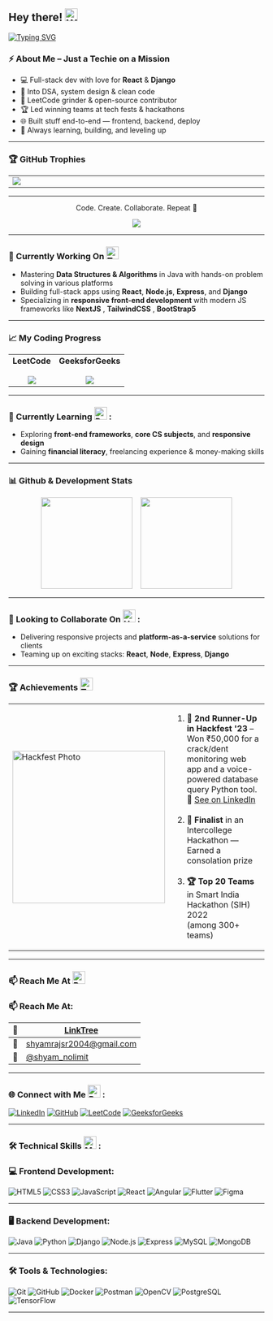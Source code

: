  ## Hey there! <img src="https://raw.githubusercontent.com/Tarikul-Islam-Anik/Animated-Fluent-Emojis/master/Emojis/Hand%20gestures/Waving%20Hand%20Medium-Light%20Skin%20Tone.png" alt="Waving Hand" width="25" height="25" />


[![Typing SVG](https://readme-typing-svg.demolab.com?font=Kanit&size=21&pause=1000&color=236fff&width=435&lines=This+is+Shyam+!;I'm+a+Java+and+Python+Programmer;Aspiring+SDE+%26+Full+Stack+Developer;Hackathon+Enthusiast+and+Innovator)](https://git.io/typing-svg)
### ⚡ About Me – Just a Techie on a Mission 

- 💻 Full-stack dev with love for **React** & **Django**  
- 🧠 Into DSA, system design & clean code  
- 🧩 LeetCode grinder & open-source contributor  
- 🏆 Led winning teams at tech fests & hackathons  
- 🌐 Built stuff end-to-end — frontend, backend, deploy  
- 🚀 Always learning, building, and leveling up  

---

### 🏆 GitHub Trophies
<table align = "center" width="2000">
<tr>
<td width="2000"><img src="https://github-trophies.vercel.app/?username=shyamshyam018&rank=SECRET,SSS,SS,S,AAA,AA&row=2&column=9&theme=gruvbox"></td>
<!-- <td>![](https://github-trophies.vercel.app/?username=shyamshyam018&rank=SECRET,SSS,SS,S,AAA,AA&row=2&column=9&theme=gruvbox)</td> -->
</tr>
</table>

---

<p align="center">Code. Create. Collaborate. Repeat 💙</p> 
<div align="center"><img src="https://komarev.com/ghpvc/?username=shyamshyam018&label=Profile%20Views&color=0e75b6&style=flat-square" /></div> 

---

### 🔭 Currently Working On <img src="https://raw.githubusercontent.com/Tarikul-Islam-Anik/Animated-Fluent-Emojis/master/Emojis/People%20with%20professions/Man%20Technologist%20Light%20Skin%20Tone.png" alt="Technologist" width="25" height="25" />

- Mastering **Data Structures & Algorithms** in Java with hands-on problem solving  in various platforms 
- Building full-stack apps using **React**, **Node.js**, **Express**, and **Django**  
- Specializing in **responsive front-end development** with modern JS frameworks like **NextJS** , **TailwindCSS** , **BootStrap5**

---

### 📈 My Coding Progress

<div align="center">

<table>
  <tr>
    <td align="center">
      <b>LeetCode</b><br><br>
      <img src="https://leetcard.jacoblin.cool/shyam027?ext=heatmap&theme=dark" />
    </td>
    <td align="center">
      <b>GeeksforGeeks</b><br><br>
      <a href="https://auth.geeksforgeeks.org/user/shyamrajwyx0/practice/">
        <img src="https://geeks-for-geeks-stats-card.vercel.app/?username=shyamrajwyx0&theme=dark" />
      </a>
    </td>
  </tr>
</table>

</div>

---

### 🌱 Currently Learning <img src="https://raw.githubusercontent.com/Tarikul-Islam-Anik/Animated-Fluent-Emojis/master/Emojis/People/Person%20Fencing.png" alt="Person Fencing" width="25" height="25" /> :
- Exploring **front-end frameworks**, **core CS subjects**, and **responsive design**  
- Gaining **financial literacy**, freelancing experience & money-making skills  

---

### 📊 Github & Development Stats

<p align="center">
  <img src="https://github-readme-stats.vercel.app/api?username=shyamshyam018&show_icons=true&hide=issues&hide_border=true&title_color=58a6ff&text_color=c9d1d9&icon_color=79c0ff&bg_color=0d1117" height="180px"/>
  &nbsp;&nbsp;
  <img src="https://github-readme-stats.vercel.app/api/top-langs/?username=shyamshyam018&layout=compact&langs_count=10&hide_border=true&title_color=58a6ff&text_color=c9d1d9&bg_color=0d1117" height="180px"/>
</p>

---

### 👯 Looking to Collaborate On <img src="https://raw.githubusercontent.com/Tarikul-Islam-Anik/Animated-Fluent-Emojis/master/Emojis/Hand%20gestures/Handshake.png" alt="Handshake" width="25" height="25" /> :
- Delivering responsive projects and **platform-as-a-service** solutions for clients  
- Teaming up on exciting stacks: **React**, **Node**, **Express**, **Django**

---

### 🏆 Achievements <img src="https://raw.githubusercontent.com/Tarikul-Islam-Anik/Animated-Fluent-Emojis/master/Emojis/Activities/Trophy.png" alt="Trophy" width="25" height="25" />

<table>
  <tr>
    <td>
      <img src="https://media.licdn.com/dms/image/v2/D5622AQEAKk2wcGXo3g/feedshare-shrink_2048_1536/feedshare-shrink_2048_1536/0/1688629234342?e=1747267200&v=beta&t=xN-gfAx7Rfa6T-fLwDmH9IypQSMLgNdyBdUK5l1b-60" width="300px" alt="Hackfest Photo"/>
    </td>
    <td>
      <ol>
        <li><strong>🏅 2nd Runner-Up in Hackfest '23</strong> – Won ₹50,000 for a <br/>crack/dent monitoring web app and a voice-powered database <br/>query Python tool.  
        <br/>🔗 <a href="https://www.linkedin.com/feed/update/urn:li:activity:7091028031393206272/">See on LinkedIn</a></li><br/>
        <li><strong>🏁 Finalist</strong> in an Intercollege Hackathon — Earned a consolation prize</li><br/>
        <li><strong>🏆 Top 20 Teams</strong> in Smart India Hackathon (SIH) 2022 <br/>(among 300+ teams)</li>
      </0l>
    </td>
  </tr>
</table>

---

### 📫 Reach Me At <img src="https://raw.githubusercontent.com/Tarikul-Islam-Anik/Animated-Fluent-Emojis/master/Emojis/Hand%20gestures/Backhand%20Index%20Pointing%20Down%20Medium-Light%20Skin%20Tone.png" alt="Point Down" width="25" height="25" />

### 📫 Reach Me At:

| 📎 | [**LinkTree**](https://linktr.ee/shyamraj018) |
|----|----------------------------------------------|
| 📧 | [shyamrajsr2004@gmail.com](mailto:shyamrajsr2004@gmail.com) |
| 📸 | [@shyam_nolimit](https://www.instagram.com/shyam_nolimit/) |


---

### 🌐 Connect with Me <img src="https://raw.githubusercontent.com/Tarikul-Islam-Anik/Animated-Fluent-Emojis/master/Emojis/People/Person%20Raising%20Hand.png" alt="Person Raising Hand" width="25" height="25" /> :
[![LinkedIn](https://img.shields.io/badge/-LinkedIn-blue?style=flat-square&logo=LinkedIn&logoColor=white&link=https://www.linkedin.com/in/shyamrajd)](https://www.linkedin.com/in/shyamrajd)
[![GitHub](https://img.shields.io/badge/-GitHub-black?style=flat-square&logo=github&logoColor=white&link=https://github.com/shyamshyam018)](https://github.com/shyamshyam018)
[![LeetCode](https://img.shields.io/badge/-LeetCode-FFA116?style=flat-square&logo=leetcode&logoColor=black&link=https://leetcode.com/shyam027)](https://leetcode.com/yourusername)
[![GeeksforGeeks](https://img.shields.io/badge/-GeeksforGeeks-0F9D58?style=flat-square&logo=geeksforgeeks&logoColor=white&link=https://auth.geeksforgeeks.org/user/yourusername)](https://auth.geeksforgeeks.org/user/shyamrajwyx0)

---

### 🛠️ Technical Skills <img src="https://raw.githubusercontent.com/Tarikul-Islam-Anik/Animated-Fluent-Emojis/master/Emojis/People%20with%20professions/Man%20Detective%20Light%20Skin%20Tone.png" alt="Man Detective Light Skin Tone" width="25" height="25" /> :

### 💻 Frontend Development:
![HTML5](https://img.shields.io/badge/HTML5-E34F26?style=for-the-badge&logo=html5&logoColor=white)
![CSS3](https://img.shields.io/badge/CSS3-1572B6?style=for-the-badge&logo=css3&logoColor=white)
![JavaScript](https://img.shields.io/badge/JavaScript-F7DF1E?style=for-the-badge&logo=javascript&logoColor=black)
![React](https://img.shields.io/badge/React-20232A?style=for-the-badge&logo=react&logoColor=61DAFB)
![Angular](https://img.shields.io/badge/Angular-DD0031?style=for-the-badge&logo=angular&logoColor=white)
![Flutter](https://img.shields.io/badge/Flutter-02569B?style=for-the-badge&logo=flutter&logoColor=white)
![Figma](https://img.shields.io/badge/Figma-F24E1E?style=for-the-badge&logo=figma&logoColor=white)

---

### 🖥️ Backend Development:
![Java](https://img.shields.io/badge/Java-007396?style=for-the-badge&logo=java&logoColor=white)
![Python](https://img.shields.io/badge/Python-3776AB?style=for-the-badge&logo=python&logoColor=white)
![Django](https://img.shields.io/badge/Django-092E20?style=for-the-badge&logo=django&logoColor=white)
![Node.js](https://img.shields.io/badge/Node.js-339933?style=for-the-badge&logo=node.js&logoColor=white)
![Express](https://img.shields.io/badge/Express.js-000000?style=for-the-badge&logo=express&logoColor=white)
![MySQL](https://img.shields.io/badge/MySQL-4479A1?style=for-the-badge&logo=mysql&logoColor=white)
![MongoDB](https://img.shields.io/badge/MongoDB-47A248?style=for-the-badge&logo=mongodb&logoColor=white)

---

### 🛠️ Tools & Technologies:
![Git](https://img.shields.io/badge/Git-F05032?style=for-the-badge&logo=git&logoColor=white)
![GitHub](https://img.shields.io/badge/GitHub-181717?style=for-the-badge&logo=github&logoColor=white)
![Docker](https://img.shields.io/badge/Docker-2496ED?style=for-the-badge&logo=docker&logoColor=white)
![Postman](https://img.shields.io/badge/Postman-FF6C37?style=for-the-badge&logo=postman&logoColor=white)
![OpenCV](https://img.shields.io/badge/OpenCV-5C3EE8?style=for-the-badge&logo=opencv&logoColor=white)
![PostgreSQL](https://img.shields.io/badge/PostgreSQL-336791?style=for-the-badge&logo=postgresql&logoColor=white)
![TensorFlow](https://img.shields.io/badge/TensorFlow-FF6F00?style=for-the-badge&logo=tensorflow&logoColor=white)


---









